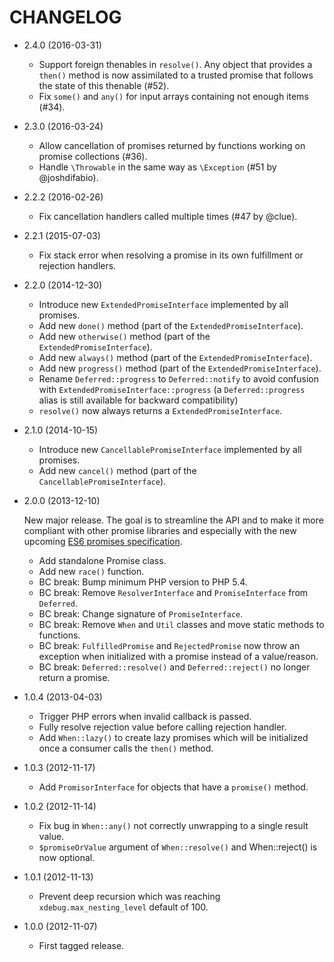 CHANGELOG
=========

* 2.4.0 (2016-03-31)

    * Support foreign thenables in `resolve()`.
      Any object that provides a `then()` method is now assimilated to a trusted
      promise that follows the state of this thenable (#52).
    * Fix `some()` and `any()` for input arrays containing not enough items
      (#34).

* 2.3.0 (2016-03-24)

    * Allow cancellation of promises returned by functions working on promise
      collections (#36).
    * Handle `\Throwable` in the same way as `\Exception` (#51 by @joshdifabio).

* 2.2.2 (2016-02-26)

    * Fix cancellation handlers called multiple times (#47 by @clue).

* 2.2.1 (2015-07-03)

    * Fix stack error when resolving a promise in its own fulfillment or
      rejection handlers.

* 2.2.0 (2014-12-30)

    * Introduce new `ExtendedPromiseInterface` implemented by all promises.
    * Add new `done()` method (part of the `ExtendedPromiseInterface`).
    * Add new `otherwise()` method (part of the `ExtendedPromiseInterface`).
    * Add new `always()` method (part of the `ExtendedPromiseInterface`).
    * Add new `progress()` method (part of the `ExtendedPromiseInterface`).
    * Rename `Deferred::progress` to `Deferred::notify` to avoid confusion with
      `ExtendedPromiseInterface::progress` (a `Deferred::progress` alias is
      still available for backward compatibility)
    * `resolve()` now always returns a `ExtendedPromiseInterface`.

* 2.1.0 (2014-10-15)

    * Introduce new `CancellablePromiseInterface` implemented by all promises.
    * Add new `cancel()` method (part of the `CancellablePromiseInterface`).

* 2.0.0 (2013-12-10)

    New major release. The goal is to streamline the API and to make it more
    compliant with other promise libraries and especially with the new upcoming
    [ES6 promises specification](https://github.com/domenic/promises-unwrapping/).

    * Add standalone Promise class.
    * Add new `race()` function.
    * BC break: Bump minimum PHP version to PHP 5.4.
    * BC break: Remove `ResolverInterface` and `PromiseInterface` from 
      `Deferred`.
    * BC break: Change signature of `PromiseInterface`.
    * BC break: Remove `When` and `Util` classes and move static methods to
      functions.
    * BC break: `FulfilledPromise` and `RejectedPromise` now throw an exception
      when initialized with a promise instead of a value/reason.
    * BC break: `Deferred::resolve()` and `Deferred::reject()` no longer return
      a promise.

* 1.0.4 (2013-04-03)

    * Trigger PHP errors when invalid callback is passed.
    * Fully resolve rejection value before calling rejection handler.
    * Add `When::lazy()` to create lazy promises which will be initialized once
      a consumer calls the `then()` method.

* 1.0.3 (2012-11-17)

    * Add `PromisorInterface` for objects that have a `promise()` method.

* 1.0.2 (2012-11-14)

    * Fix bug in `When::any()` not correctly unwrapping to a single result
      value.
    * `$promiseOrValue` argument of `When::resolve()` and When::reject() is now
      optional.

* 1.0.1 (2012-11-13)

    * Prevent deep recursion which was reaching `xdebug.max_nesting_level`
      default of 100.

* 1.0.0 (2012-11-07)

    * First tagged release.
